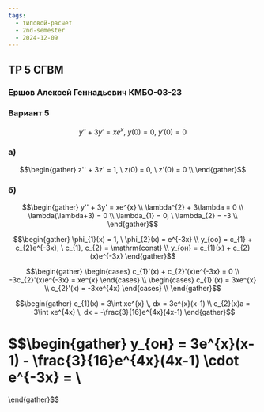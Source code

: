 ```yaml
---
tags:
  - типовой-расчет
  - 2nd-semester
  - 2024-12-09
---
```


## ТР 5 СГВМ

### Ершов Алексей Геннадьевич КМБО-03-23

### Вариант 5

$$y'' + 3y' = xe^{x}, \ y(0) = 0, \ y'(0) = 0$$

### а)

$$\begin{gather}
z'' + 3z' = 1, \ z(0) = 0, \ z'(0) = 0 \\
\end{gather}$$

### б)

$$\begin{gather}
y'' + 3y' = xe^{x} \\
\lambda^{2} + 3\lambda = 0 \\
\lambda(\lambda+3) = 0 \\
\lambda_{1} = 0, \ \lambda_{2} = -3 \\
\end{gather}$$

$$\begin{gather}
\phi_{1}(x) = 1, \ \phi_{2}(x) = e^{-3x} \\
y_{оо} = c_{1} + c_{2}e^{-3x}, \ c_{1}, c_{2} = \mathrm{const} \\
y_{он} = c_{1}(x) + c_{2}(x)e^{-3x}
\end{gather}$$

$$\begin{gather}
\begin{cases}
c_{1}'(x) + c_{2}'(x)e^{-3x} = 0 \\
-3c_{2}'(x)e^{-3x} = xe^{x}
\end{cases} \\
\begin{cases}
c_{1}'(x) = 3xe^{x} \\
c_{2}'(x) = -3xe^{4x}
\end{cases} \\
\end{gather}$$

$$\begin{gather}
c_{1}(x) = 3\int xe^{x} \, dx = 3e^{x}(x-1) \\
c_{2}(x)a = -3\int xe^{4x} \, dx = -\frac{3}{16}e^{4x}(4x-1)
\end{gather}$$

$$\begin{gather}
y_{он} = 3e^{x}(x-1) - \frac{3}{16}e^{4x}(4x-1) \cdot e^{-3x} = \\
= 
\end{gather}$$